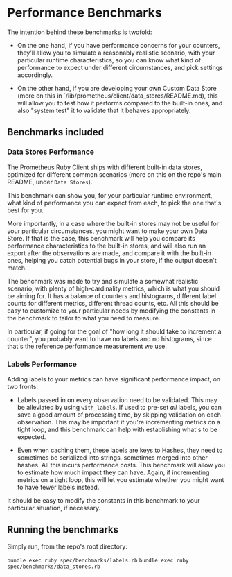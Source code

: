 # Performance Benchmarks

The intention behind these benchmarks is twofold:

- On the one hand, if you have performance concerns for your counters, they'll allow you
  to simulate a reasonably realistic scenario, with your particular runtime characteristics,
  so you can know what kind of performance to expect under different circumstances, and pick
  settings accordingly.

- On the other hand, if you are developing your own Custom Data Store (more on this in
  `/lib/prometheus/client/data_stores/README.md), this will allow you to test how it 
  performs compared to the built-in ones, and also "system test" it to validate that it
  behaves appropriately.
  
## Benchmarks included

### Data Stores Performance

The Prometheus Ruby Client ships with different built-in data stores, optimized for 
different common scenarios (more on this on the repo's main README, under `Data Stores`).

This benchmark can show you, for your particular runtime environment, what kind of 
performance you can expect from each, to pick the one that's best for you.

More importantly, in a case where the built-in stores may not be useful for your 
particular circumstances, you might want to make your own Data Store. If that is the case,
this benchmark will help you compare its performance characteristics to the built-in 
stores, and will also run an export after the observations are made, and compare it with
the built-in ones, helping you catch potential bugs in your store, if the output doesn't
match.

The benchmark was made to try and simulate a somewhat realistic scenario, with plenty of
high-cardinality metrics, which is what you should be aiming for. It has a balance of 
counters and histograms, different label counts for different metrics, different thread
counts, etc. All this should be easy to customize to your particular needs by modifying 
the constants in the benchmark to tailor to what you need to measure.

In particular, if going for the goal of "how long it should take to increment a counter",
you probably want to have no labels and no histograms, since that's the reference 
performance measurement we use. 

### Labels Performance

Adding labels to your metrics can have significant performance impact, on two fronts:

- Labels passed in on every observation need to be validated. This may be alleviated by 
  using `with_labels`. If used to pre-set *all* labels, you can save a good
  amount of processing time, by skipping validation on each observation. This may be 
  important if you're incrementing metrics on a tight loop, and this benchmark can help
  with establishing what's to be expected.
  
- Even when caching them, these labels are keys to Hashes, they need to sometimes be 
  serialized into strings, sometimes merged into other hashes. All this incurs performance
  costs. This benchmark will allow you to estimate how much impact they can have. Again,
  if incrementing metrics on a tight loop, this will let you estimate whether you might
  want to have fewer labels instead.
  
It should be easy to modify the constants in this benchmark to your particular situation,
if necessary.

## Running the benchmarks

Simply run, from the repo's root directory:

`bundle exec ruby spec/benchmarks/labels.rb`
`bundle exec ruby spec/benchmarks/data_stores.rb`

